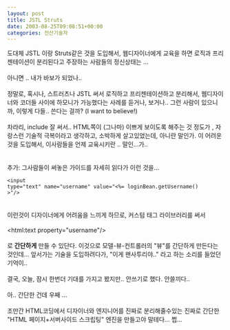 ```yaml
---
layout: post
title: JSTL Struts
date: 2003-08-25T09:08:51+00:00
categories: 전산기술자
---
```

도대체 JSTL 이랑 Struts같은 것을 도입해서, 웹디자이너에게 교육을 하면 로직과 프리젠테이션이 분리된다고 주장하는 사람들의 정신상태는 ...<br /><br />아니면 .. 내가 바보가 되었나..<br /><br />정말로, 혹시나, 스트러츠나 JSTL 써서 로직하고 프리젠테이션하고 분리해서, 웹디자이너와 코더들 사이에 하모니가 가능했다는 사례를 듣거나, 보거나.. 그런 사람이 있으니까, 이렇게 다들.. 쓴다는 걸까? (I want to believe!)<br /><br />차라리, include 잘 써서.. HTML쪽이 (그나마) 이쁘게 보이도록 해주는 것 정도가 , 자랑스런 기술적 극복이라고 생각하고, 소박하게 살고있었는데, 아니란 말인가. 이 어려운것을 도입해서, 이사람들을 언제 교육시키란 .. 말인...가..<br /><br /><br />추가: 그사람들이 써놓은 가이드를 자세히 읽다가 이런 것을...<br /><CODE><br />&lt;input type="text" name="username" value="&lt;%= loginBean.getUsername() &gt;"/&gt;<br /></CODE><br /><br />이런것이 디자이너에게 어려움을 느끼게 하므로, 커스텀 태그 라이브러리를 써서 <br /><br />&lt;html:text property="username"/&gt;<br /><br />로 <b>간단하게</B> 만들 수 있단다. 이것으로 모델-뷰-컨트롤러의 "뷰"를 간단하게 만든다는 것인데... 앞서가는 기술을 도입하려다가, "이게 왠사투리야.." 라고 하는 소리를 들었던 기억이..<br /><br />결국, 오늘, 잠시 한번더 기대를 가지고 봤지만.. 안쓰기로 했다. 안쓸끼다..<br /><br />아.. 간단한 건데 우째 ...<br /><br />조만간 HTML코딩에서 디자이너와 엔지니어를 진짜로 분리해줄수있는 진짜로 간단한 "HTML 페이지+서버사이드 스크립팅" 엔진을 만들고야  말테다... 쩝...
